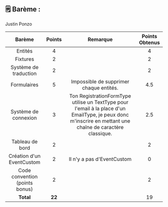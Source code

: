 ## 🗒️ Barème :

Justin Ponzo

| **Barème**                           | **Points**| **Remarque**                               |**Points Obtenus**|
| :-----------------------------------:| :-------: | :-------------------------------------:    |:-:|
| Entités                              |     4     |                                            | 4 |
| Fixtures                             |     2     |                                            | 2 |
| Système de traduction                |     2     |                                            | 2 |
| Formulaires                          |     5     | Impossible de supprimer chaque entités.   | 4.5 |
| Système de connexion                 |     3     | Ton RegistrationFormType utilise un TextType pour l'email à la place d'un EmailType, je peux donc m'inscrire en mettant une chaîne de caractère classique.                | 2.5 |
| Tableau de bord                      |     2     |                                            | 2 |
| Création d'un EventCustom            |     2     | Il n'y a pas d'EventCustom                 | 0 |
| Code convention (points bonus)       |     2     |                                            | 2 |
| **Total**                            |   **22**  |                                            | 19 |